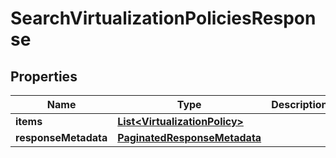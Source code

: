 

# SearchVirtualizationPoliciesResponse


## Properties

Name | Type | Description | Notes
------------ | ------------- | ------------- | -------------
**items** | [**List&lt;VirtualizationPolicy&gt;**](VirtualizationPolicy.md) |  |  [optional]
**responseMetadata** | [**PaginatedResponseMetadata**](PaginatedResponseMetadata.md) |  |  [optional]




